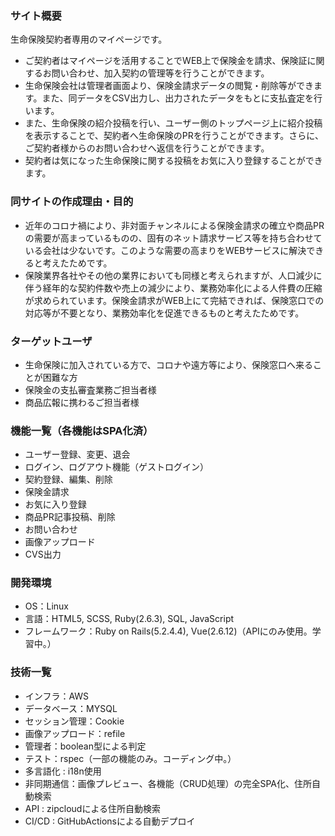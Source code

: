 ### サイト概要
生命保険契約者専用のマイページです。<br>
- ご契約者はマイページを活用することでWEB上で保険金を請求、保険証に関するお問い合わせ、加入契約の管理等を行うことができます。
- 生命保険会社は管理者画面より、保険金請求データの閲覧・削除等ができます。また、同データをCSV出力し、出力されたデータをもとに支払査定を行います。
- また、生命保険の紹介投稿を行い、ユーザー側のトップページ上に紹介投稿を表示することで、契約者へ生命保険のPRを行うことができます。さらに、ご契約者様からのお問い合わせへ返信を行うことができます。
- 契約者は気になった生命保険に関する投稿をお気に入り登録することができます。

### 同サイトの作成理由・目的
- 近年のコロナ禍により、非対面チャンネルによる保険金請求の確立や商品PRの需要が高まっているものの、固有のネット請求サービス等を持ち合わせている会社は少ないです。このような需要の高まりをWEBサービスに解決できると考えたためです。
- 保険業界各社やその他の業界においても同様と考えられますが、人口減少に伴う経年的な契約件数や売上の減少により、業務効率化による人件費の圧縮が求められています。保険金請求がWEB上にて完結できれば、保険窓口での対応等が不要となり、業務効率化を促進できるものと考えたためです。

### ターゲットユーザ
- 生命保険に加入されている方で、コロナや遠方等により、保険窓口へ来ることが困難な方
- 保険金の支払審査業務ご担当者様
- 商品広報に携わるご担当者様

### 機能一覧（各機能はSPA化済）
- ユーザー登録、変更、退会
- ログイン、ログアウト機能（ゲストログイン）
- 契約登録、編集、削除
- 保険金請求
- お気に入り登録
- 商品PR記事投稿、削除
- お問い合わせ
- 画像アップロード
- CVS出力

### 開発環境
- OS：Linux
- 言語：HTML5, SCSS, Ruby(2.6.3), SQL, JavaScript
- フレームワーク：Ruby on Rails(5.2.4.4), Vue(2.6.12)（APIにのみ使用。学習中。）

### 技術一覧
- インフラ：AWS
- データベース：MYSQL
- セッション管理：Cookie
- 画像アップロード：refile
- 管理者：boolean型による判定
- テスト：rspec（一部の機能のみ。コーディング中。）
- 多言語化 : i18n使用
- 非同期通信：画像プレビュー、各機能（CRUD処理）の完全SPA化、住所自動検索
- API : zipcloudによる住所自動検索
- CI/CD : GitHubActionsによる自動デプロイ

